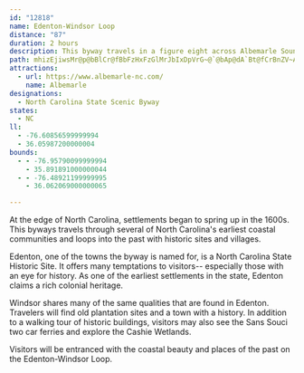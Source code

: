 ```yaml
---
id: "12818"
name: Edenton-Windsor Loop
distance: "87"
duration: 2 hours
description: This byway travels in a figure eight across Albemarle Sound, and the Chowan and Cashie Rivers.
path: mhizEjiwsMr@p@bBlCr@fBbFzHxFzGlMrJbIxDpVrG~@`@bAp@dA`Bt@fCrBnZV~AZx@n@t@`DxA|D|@fH^J^XRj@@zGd@zGYlMmEl@GN_@ZYhJ~BxB@hBk@lAMdARj@d@l@x@Rl@lHv\bBdHr@zBf@p@dD`ChJrFxMfJjLhJdApB`EjNXpCEtASdAaHzR}@dByI`LwFtGsMnQsGxHmIvLyAxAcDtB{DpAoB~@uInG_A|@_FrGkE`Eo@~@_ArBqChJaArC}BpDu@zAc@pAqBlJeEbHcCnFcBpCsBrByV|RsA|@}DfBcA~@iD~EYrA^|LIzB{@|C{ChJyGzZo@nDCbQN~G^bIr@lK@~B_CdZs@jCu@fB_RpXqJrQc@vAOjB_@nTTbKbAlHDjAEdCcBnIOfGiCj]w@nIg@jD]~@oE~GcSrWwEzFcC~B}A\sAEkQkDwAGsJ~@iMz@iC~@gHdEwHzEuOtLcD~DiC`FqAxJ_A`JQ|MYjDWfAYl@_AjAyInHoFzF_B|ByBtEe@d@kDzA{@|@y@~A_@rBaEfAgLfFgI`D{H|BgKbCk}@~HyDp@qE`B{CkC}EgCwHqF_NcOeC[eEoAgSK}Moa@vQmNzHiHtJmHx@{@n@eAvEiOdB{HTeD|Aou@EuBYcCcBuH|CsCrEmCpUyIt@a@xAuAlAqBj@sAdKc^rIwNpCmFr@yBhB{Ij@oS\gFX_Cj@eDjH_VnAgFtJgi@n@wBjAsC`E{HpE{HhBaEnAqErDyRdAqCr@gAbB_BdBq@jYgClCg@vFgBfGeDlDsCrCyCtAgCr@sCJiAFoBhCo_CTgBh@wBtTgb@vAaDZ_BRmBBaCNgZd@a_@^aMNyAzGcUnBkDhC}DdMgPtKsIfJmGbAgAt@mAfCmI~@uDr@qB|CmFtCyGdGiRjKcPzAoCbDmHzCkJdAyDt@uDpAoIVeCh@aHRaEBaLYiKw@eJiX_vC_@qFo@iPImQh@{p@`@cw@dYaErDs@|E_BrC_BrCyBlBmBxAgBbzAwjBvFmHdOwQrDuDpPeMbC{AhT{ObaAcr@cC_EeN}ZmBgDyD{EqUcWkAeB}ByE_BmFq@iDuB_JwAuE_DsIiAgEUmAo@gIPsd@UmDiAgGs@wCcByFuB}IaI{X{WaaAu@kB_B{CwY}[qDkEuAoB{DqGcEaJeCiHsB{IcPuv@}J_g@iAsDcC}EsTua@mAcE_@yGHgElG{j@t@aGf@wChA{DtAaDtHoLhBcDxAaEn@sDRsANaE^ia@JoB_@y@cAkD_CwJIeBC}SGyIwAqSe@eC_A{BcBcC}CuBwDsBcCgByBmCuSoTiAkBm@yBoBiPEgAzBo~@BgCE{CgH}`@aK__@s@{Cs@cEiBqP}CyZoBgQiCaQGyBLiFhF_\fBuM`@yBh@_BpAmBnAkAvHaExDkB|BeB~BiDpAeCh@eB`@uBRiEDwPKoDScAiAcEc@}@oa@ke@y@g@mK}LsEeDmUoNyBkA}VwOq[cRyAe@aBYiE_@qGj@gY|GoQjGqJrDmy@~\gq@vYcgBbt@wXnOsG~DsBdA_{Br~@_RdIsAzCyAxF_d@tuCiAlF{BhHuA|C_B`C}c@`i@wLhM}EdHqJtK{C`FuCxGyAfEaGbTy@~Ai@zBcGdLsAxB{IbMoAnBiA~BsBtHqMpk@m@lDOfBEjBHzBp@pFzF~ZA`@zCbMi@`HmCbWzCtAGv@Fm@eIro@cBrO?`EThBXbAfAfCt@jA`GrFnEzElArBlAnEhFtWb@rE?nFyAduA@vMVv`@IvNcBxn@OhDi@|CmAfE{@xBmBhDcCjCmAx@eDrByBl@^pAj@~@vA`AjC`AlBnApBxBhCtF~@lExAlEvi@|wAlFxM|HpTph@`tAlJdW`F|UpJ`g@RvFGlAuR`sCOjFRlErDxYhGxb@b@`HEjBi@bH}BhYKxEN`DfG|`@`L|w@hmGq|A|EcB|`@cQxCzFnAlEhA|Ch@rAbA~At@l@`CfAbHpB~@dAv@lB~@hDj@fF\|ArAfDxBlEhEzEhMxL|FxDfFbEx@j@~@Rj`@rFj@L`Bv@nCfBbFfB|@DlGaBhBEhTrDfAl@bBrAt@~@`EjGzRzWvCrF|BjFh@z@^\dAf@r@LbJYhBDhKvBhWfHlA`@b@\bIbI|B|A`JfCfMnCfA\zAt@v@d@hBbBJZ
attractions:
  - url: https://www.albemarle-nc.com/
    name: Albemarle
designations:
  - North Carolina State Scenic Byway
states:
  - NC
ll:
  - -76.60856599999994
  - 36.05987200000004
bounds:
  - - -76.95790099999994
    - 35.891891000000044
  - - -76.48921199999995
    - 36.062069000000065

---
```


At the edge of North Carolina, settlements began to spring up in the 1600s. This byways travels through several of North Carolina's earliest coastal communities and loops into the past with historic sites and villages.

Edenton, one of the towns the byway is named for, is a North Carolina State Historic Site. It offers many temptations to visitors-- especially those with an eye for history. As one of the earliest settlements in the state, Edenton claims a rich colonial heritage.

Windsor shares many of the same qualities that are found in Edenton. Travelers will find old plantation sites and a town with a history. In addition to a walking tour of historic buildings, visitors may also see the Sans Souci two car ferries and explore the Cashie Wetlands.

Visitors will be entranced with the coastal beauty and places of the past on the Edenton-Windsor Loop.

